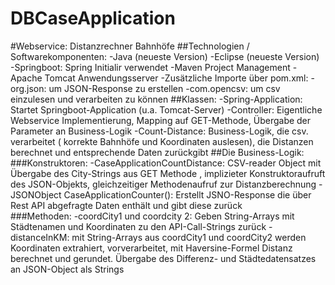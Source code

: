 # DBCaseApplication
#Webservice: Distanzrechner Bahnhöfe
##Technologien / Softwarekomponenten:
-Java (neueste Version)
  -Eclipse (neueste Version)
  -Springboot: Spring Initialir verwendet
    -Maven Project Management
    -Apache Tomcat Anwendungsserver
  -Zusätzliche Importe über pom.xml:
    -org.json: um JSON-Response zu erstellen
    -com.opencsv: um csv einzulesen und verarbeiten zu können
 ##Klassen:
  -Spring-Application: Startet Springboot-Application (u.a. Tomcat-Server) 
  -Controller: Eigentliche Webservice Implementierung, Mapping auf GET-Methode, Übergabe der Parameter an Business-Logik
  -Count-Distance: Business-Logik, die csv. verarbeitet ( korrekte Bahnhöfe und Koordinaten auslesen), die Distanzen berechnet und entsprechende Daten zurückgibt
 ##Die Business-Logik:
  ###Konstruktoren:
    -CaseApplicationCountDistance: CSV-reader Object mit Übergabe des City-Strings aus GET Methode , implizieter Konstruktoraufruft des JSON-Objekts, gleichzeitiger Methodenaufruf zur Distanzberechnung 
    -JSONObject CaseApplicationCounter(): Erstellt JSNO-Response die über Rest API abgefragte Daten enthält und gibt diese zurück  
  ###Methoden:
    -coordCity1 und coordcity 2: Geben String-Arrays mit Städtenamen und Koordinaten zu den API-Call-Strings zurück
    -distanceInKM: mit String-Arrays aus coordCity1 und coordCity2 werden Koordinaten extrahiert, vorverarbeitet, mit Haversine-Formel Distanz berechnet und gerundet. Übergabe des Differenz- und       Städtedatensatzes an JSON-Object als Strings
  
  
